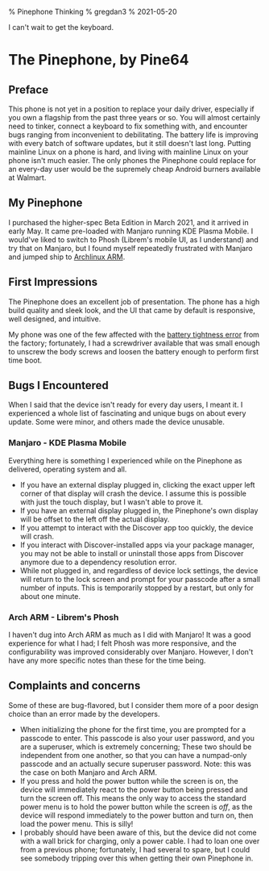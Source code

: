 % Pinephone Thinking
% gregdan3
% 2021-05-20

I can't wait to get the keyboard.

<!-- cut -->

# The Pinephone, by Pine64
## Preface
This phone is not yet in a position to replace your daily driver, especially if
you own a flagship from the past three years or so. You will almost certainly
need to tinker, connect a keyboard to fix something with, and encounter bugs
ranging from inconvenient to debilitating. The battery life is improving with
every batch of software updates, but it still doesn't last long. Putting
mainline Linux on a phone is hard, and living with mainline Linux on your phone
isn't much easier. The only phones the Pinephone could replace for an every-day
user would be the supremely cheap Android burners available at Walmart.

## My Pinephone
I purchased the higher-spec Beta Edition in March 2021, and it arrived in early
May. It came pre-loaded with Manjaro running KDE Plasma Mobile. I would've liked
to switch to Phosh (Librem's mobile UI, as I understand) and try that on
Manjaro, but I found myself repeatedly frustrated with Manjaro and jumped ship
to [Archlinux ARM](https://github.com/dreemurrs-embedded/Pine64-Arch/).

## First Impressions
The Pinephone does an excellent job of presentation. The phone has a high build
quality and sleek look, and the UI that came by default is responsive, well
designed, and intuitive.

My phone was one of the few affected with the [battery tightness
error](https://wiki.pine64.org/index.php?title=PinePhone_FAQ#The_battery_is_stuck_inside_the_phone)
from the factory; fortunately, I had a screwdriver available that was small
enough to unscrew the body screws and loosen the battery enough to perform first
time boot.

## Bugs I Encountered
When I said that the device isn't ready for every day users, I meant it. I
experienced a whole list of fascinating and unique bugs on about every update.
Some were minor, and others made the device unusable.

### Manjaro - KDE Plasma Mobile
Everything here is something I experienced while on the Pinephone as delivered,
operating system and all.

- If you have an external display plugged in, clicking the exact upper left
  corner of that display will crash the device. I assume this is possible with
  just the touch display, but I wasn't able to prove it.
- If you have an external display plugged in, the Pinephone's own display will
  be offset to the left off the actual display.
- If you attempt to interact with the Discover app too quickly, the device will
  crash.
- If you interact with Discover-installed apps via your package manager, you may
  not be able to install or uninstall those apps from Discover anymore due to a
  dependency resolution error.
- While not plugged in, and regardless of device lock settings, the device will
  return to the lock screen and prompt for your passcode after a small number of
  inputs. This is temporarily stopped by a restart, but only for about one
  minute.

### Arch ARM - Librem's Phosh
I haven't dug into Arch ARM as much as I did with Manjaro! It was a good
experience for what I had; I felt Phosh was more responsive, and the
configurability was improved considerably over Manjaro. However, I don't have
any more specific notes than these for the time being.

## Complaints and concerns
Some of these are bug-flavored, but I consider them more of a poor design choice
than an error made by the developers.

- When initializing the phone for the first time, you are prompted for a
  passcode to enter. This passcode is also your user password, and you are a
  superuser, which is extremely concerning; These two should be independent from
  one another, so that you can have a numpad-only passcode and an actually
  secure superuser password. Note: this was the case on both Manjaro and Arch
  ARM.
- If you press and hold the power button while the screen is on, the device will
  immediately react to the power button being pressed and turn the screen off.
  This means the only way to access the standard power menu is to hold the power
  button while the screen is *off*, as the device will respond immediately to
  the power button and turn on, then load the power menu. This is silly!
- I probably should have been aware of this, but the device did not come with a
  wall brick for charging, only a power cable. I had to loan one over from a
  previous phone; fortunately, I had several to spare, but I could see somebody
  tripping over this when getting their own Pinephone in.
